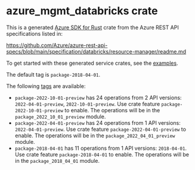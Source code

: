 # azure_mgmt_databricks crate

This is a generated [Azure SDK for Rust](https://github.com/Azure/azure-sdk-for-rust) crate from the Azure REST API specifications listed in:

https://github.com/Azure/azure-rest-api-specs/blob/main/specification/databricks/resource-manager/readme.md

To get started with these generated service crates, see the [examples](https://github.com/Azure/azure-sdk-for-rust/blob/main/services/README.md#examples).

The default tag is `package-2018-04-01`.

The following [tags](https://github.com/Azure/azure-sdk-for-rust/blob/main/services/tags.md) are available:

- `package-2022-10-01-preview` has 24 operations from 2 API versions: `2022-04-01-preview`, `2022-10-01-preview`. Use crate feature `package-2022-10-01-preview` to enable. The operations will be in the `package_2022_10_01_preview` module.
- `package-2022-04-01-preview` has 24 operations from 1 API versions: `2022-04-01-preview`. Use crate feature `package-2022-04-01-preview` to enable. The operations will be in the `package_2022_04_01_preview` module.
- `package-2018-04-01` has 11 operations from 1 API versions: `2018-04-01`. Use crate feature `package-2018-04-01` to enable. The operations will be in the `package_2018_04_01` module.